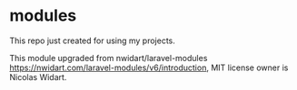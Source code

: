 # modules

This repo just created for using my projects. 

This module upgraded from nwidart/laravel-modules https://nwidart.com/laravel-modules/v6/introduction, MIT license owner is Nicolas Widart.